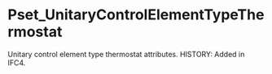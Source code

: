 # Pset_UnitaryControlElementTypeThermostat

Unitary control element type thermostat attributes.<!-- end of definition --> HISTORY: Added in IFC4.
